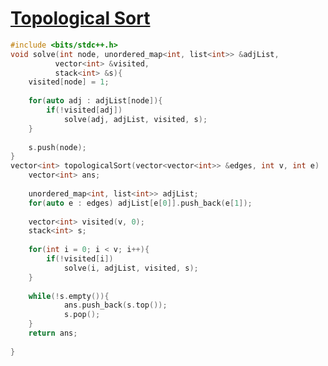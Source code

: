 # [ Topological Sort ](https://www.codingninjas.com/codestudio/problems/topological-sort_982938?topList=love-babbar-dsa-sheet-problems&leftPanelTab=0&utm_source=youtube&utm_medium=affiliate&utm_campaign=Lovebabbar)

```cpp
#include <bits/stdc++.h> 
void solve(int node, unordered_map<int, list<int>> &adjList,
          vector<int> &visited,
          stack<int> &s){
    visited[node] = 1;
    
    for(auto adj : adjList[node]){
        if(!visited[adj])
            solve(adj, adjList, visited, s);
    }
    
    s.push(node);
}
vector<int> topologicalSort(vector<vector<int>> &edges, int v, int e)  {
    vector<int> ans;
    
    unordered_map<int, list<int>> adjList;
    for(auto e : edges) adjList[e[0]].push_back(e[1]);
    
    vector<int> visited(v, 0);
    stack<int> s;
    
    for(int i = 0; i < v; i++){
        if(!visited[i])
            solve(i, adjList, visited, s);
    }
    
    while(!s.empty()){
            ans.push_back(s.top());
            s.pop();
    }
    return ans;
 
}
```